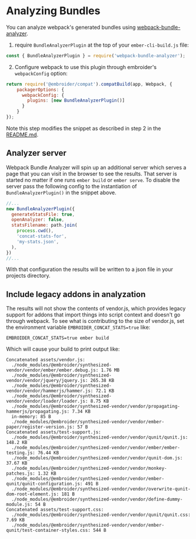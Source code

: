 # Analyzing Bundles

You can analyze webpack's generated bundles using [webpack-bundle-analyzer](https://github.com/webpack-contrib/webpack-bundle-analyzer#webpack-bundle-analyzer).

1. require `BundleAnalyzerPlugin` at the top of your `ember-cli-build.js` file:

```javascript
const { BundleAnalyzerPlugin } = require('webpack-bundle-analyzer');
````

2. Configure webpack to use this plugin through embroider's `webpackConfig` option:

```javascript
return require('@embroider/compat').compatBuild(app, Webpack, {
    packagerOptions: {
      webpackConfig: {
        plugins: [new BundleAnalyzerPlugin()]
      }
    }
});
```

Note this step modifies the snippet as described in step 2 in the [README.md](README.md).

## Analyzer server

Webpack Bundle Analyzer will spin up an additional server which serves a page that you can visit in the browser to see the results. That server is started no matter if one runs `ember build` or `ember serve`. To disable the server pass the following config to the instantiation of `BundleAnalyzerPlugin()` in the snippet above.

```javascript
//...
new BundleAnalyzerPlugin({
  generateStatsFile: true,
  openAnalyzer: false,
  statsFilename: path.join(
    process.cwd(),
    'concat-stats-for',
    'my-stats.json',
  ),
})
//...
```

With that configuration the results will be written to a json file in your projects directory.

## Include legacy addons in analyzation

The results will not show the contents of vendor.js, which provides legacy support for addons that import things into script context and doesn't go through webpack. To see what is contributing to the size of vendor.js, set the environment variable `EMBROIDER_CONCAT_STATS=true` like:

```
EMBROIDER_CONCAT_STATS=true ember build
```

Which will cause your build to print output like:

```
Concatenated assets/vendor.js:
  ./node_modules/@embroider/synthesized-vendor/vendor/ember/ember.debug.js: 1.76 MB
  ./node_modules/@embroider/synthesized-vendor/vendor/jquery/jquery.js: 265.38 KB
  ./node_modules/@embroider/synthesized-vendor/vendor/hammerjs/hammer.js: 72.1 KB
  ./node_modules/@embroider/synthesized-vendor/vendor/loader/loader.js: 8.75 KB
  ./node_modules/@embroider/synthesized-vendor/vendor/propagating-hammerjs/propagating.js: 7.34 KB
  in-memory: 85 B
  ./node_modules/@embroider/synthesized-vendor/vendor/ember-paper/register-version.js: 57 B
Concatenated assets/test-support.js:
  ./node_modules/@embroider/synthesized-vendor/vendor/qunit/qunit.js: 148.2 KB
  ./node_modules/@embroider/synthesized-vendor/vendor/ember/ember-testing.js: 76.44 KB
  ./node_modules/@embroider/synthesized-vendor/vendor/qunit-dom.js: 37.67 KB
  ./node_modules/@embroider/synthesized-vendor/vendor/monkey-patches.js: 1.32 KB
  ./node_modules/@embroider/synthesized-vendor/vendor/ember-qunit/qunit-configuration.js: 491 B
  ./node_modules/@embroider/synthesized-vendor/vendor/overwrite-qunit-dom-root-element.js: 181 B
  ./node_modules/@embroider/synthesized-vendor/vendor/define-dummy-module.js: 54 B
Concatenated assets/test-support.css:
  ./node_modules/@embroider/synthesized-vendor/vendor/qunit/qunit.css: 7.69 KB
  ./node_modules/@embroider/synthesized-vendor/vendor/ember-qunit/test-container-styles.css: 544 B
```
